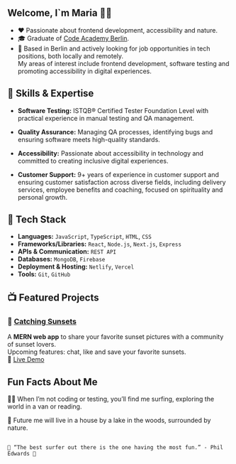## Welcome, I`m Maria 👩‍💻

- ❤️ Passionate about frontend development, accessibility and nature. 
- 🎓 Graduate of [Code Academy Berlin](https://github.com/CodeAcademyBerlin).
- 📍 Based in Berlin and actively looking for job opportunities in tech positions, both locally and remotely.\
      My areas of interest include frontend development, software testing and promoting accessibility in digital experiences.

## 🚀 Skills & Expertise
- **Software Testing:** ISTQB® Certified Tester Foundation Level with practical experience in manual testing and QA management.

- **Quality Assurance:** Managing QA processes, identifying bugs and ensuring software meets high-quality standards.

- **Accessibility:** Passionate about accessibility in technology and committed to creating inclusive digital experiences.

- **Customer Support:** 9+ years of experience in customer support and ensuring customer satisfaction across diverse fields, including delivery services, employee benefits and coaching, focused on spirituality and personal growth.

## 🧰 Tech Stack  
- **Languages:** `JavaScript`, `TypeScript`, `HTML`, `CSS`  
- **Frameworks/Libraries:** `React`, `Node.js`, `Next.js`, `Express`  
- **APIs & Communication:** `REST API`
- **Databases:** `MongoDB`, `Firebase`  
- **Deployment & Hosting:** `Netlify`, `Vercel`  
- **Tools:** `Git`, `GitHub`

## 📺 Featured Projects  
### 🌅 [Catching Sunsets](https://github.com/fridaSea/Catching-Sunsets)
A **MERN web app** to share your favorite sunset pictures with a community of sunset lovers.\
Upcoming features: chat, like and save your favorite sunsets.\
🔗 [Live Demo](https://catching-sunsets.vercel.app/)



## Fun Facts About Me
🏄‍♀️ When I’m not coding or testing, you’ll find me surfing, exploring the world in a van or reading.

🏡 Future me will live in a house by a lake in the woods, surrounded by nature.
##
```
🌊 “The best surfer out there is the one having the most fun.” - Phil Edwards 🌊
```
<!--
**fridaSea/fridaSea** is a ✨ _special_ ✨ repository because its `README.md` (this file) appears on your GitHub profile.

Here are some ideas to get you started:

- 🔭 I’m currently working on ...
- 🌱 I’m currently learning ...
- 👯 I’m looking to collaborate on ...
- 🤔 I’m looking for help with ...
- 💬 Ask me about ...
- 📫 How to reach me: ...
- 😄 Pronouns: ...
- ⚡ Fun fact: ...
-->
